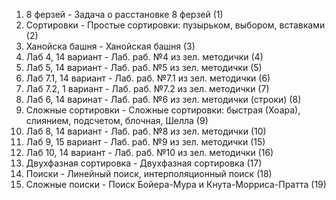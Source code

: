 1. 8 ферзей - Задача о расстановке 8 ферзей (1)
2. Сортировки - Простые сортировки: пузырьком, выбором, вставками (2)
3. Ханойска башня - Ханойская башня (3)
4. Лаб 4, 14 вариант - Лаб. раб. №4 из зел. методички (4)
5. Лаб 5, 14 вариант - Лаб. раб. №5 из зел. методички (5)
6. Лаб 7.1, 14 вариант - Лаб. раб. №7.1 из зел. методички (6)
7. Лаб 7.2, 1 вариант - Лаб. раб. №7.2 из зел. методички (7)
8. Лаб 6, 14 варинат - Лаб. раб. №6 из зел. методички (строки) (8)
9. Сложные сортировки - Сложные сортировки: быстрая (Хоара), слиянием, подсчетом, блочная, Шелла (9)
10. Лаб 8, 14 вариант - Лаб. раб. №8 из зел. методички (10)
11. Лаб 9, 15 вариант - Лаб. раб. №9 из зел. методички (15)
12. Лаб 10, 14 вариант - Лаб. раб. №10 из зел. методички (16)
13. Двухфазная сортировка - Двухфазная сортировка (17)
14. Поиски - Линейный поиск, интерполяционный поиск (18)
15. Сложные поиски - Поиск Бойера-Мура и Кнута-Морриса-Пратта (19)